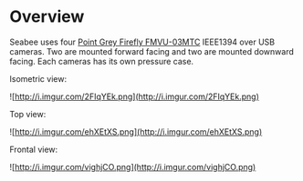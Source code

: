 # Overview #

Seabee uses four [Point Grey Firefly FMVU-03MTC](http://www.ptgrey.com/products/fireflymv/fireflymv.pdf) IEEE1394 over USB cameras. Two are mounted forward facing and two are mounted downward facing. Each cameras has its own pressure case.

Isometric view:

![http://i.imgur.com/2FIqYEk.png](http://i.imgur.com/2FIqYEk.png)

Top view:

![http://i.imgur.com/ehXEtXS.png](http://i.imgur.com/ehXEtXS.png)

Frontal view:

![http://i.imgur.com/vighjCO.png](http://i.imgur.com/vighjCO.png)